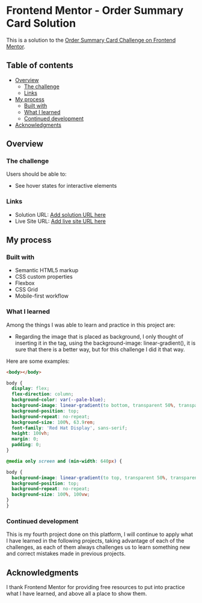 # Frontend Mentor - Order Summary Card Solution

This is a solution to the [Order Summary Card Challenge on Frontend Mentor](https://www.frontendmentor.io/challenges/order-summary-component-QlPmajDUj). 

## Table of contents

- [Overview](#overview)
  - [The challenge](#the-challenge)
  - [Links](#links)
- [My process](#my-process)
  - [Built with](#built-with)
  - [What I learned](#what-i-learned)
  - [Continued development](#continued-development)
- [Acknowledgments](#acknowledgments)

## Overview

### The challenge

Users should be able to:

- See hover states for interactive elements

### Links

- Solution URL: [Add solution URL here](https://github.com/NelPascual/nft-preview-card-component)
- Live Site URL: [Add live site URL here](https://nft-preview-card-nelpascual.netlify.app/)

## My process

### Built with

- Semantic HTML5 markup
- CSS custom properties
- Flexbox
- CSS Grid
- Mobile-first workflow

### What I learned

Among the things I was able to learn and practice in this project are:

- Regarding the image that is placed as background, I only thought of inserting it in the <body> tag, using the background-image: linear-gradient(), it is sure that there is a better way, but for this challenge I did it that way.

Here are some examples:

```html
<body></body>
```
```css
body {
  display: flex;
  flex-direction: column;
  background-color: var(--pale-blue);
  background-image: linear-gradient(to bottom, transparent 50%, transparent 50%, transparent 100%), url(../img/pattern-background-mobile.svg);
  background-position: top;
  background-repeat: no-repeat;
  background-size: 100%, 63.9rem;
  font-family: 'Red Hat Display', sans-serif;
  height: 100vh;
  margin: 0;
  padding: 0;
}
```
```css
@media only screen and (min-width: 640px) {

body {
  background-image: linear-gradient(to top, transparent 50%, transparent 50%, transparent 100%), url(../img/pattern-background-desktop.svg);
  background-position: top;
  background-repeat: no-repeat;
  background-size: 100%, 100vw;
}
}
```

### Continued development

This is my fourth project done on this platform, I will continue to apply what I have learned in the following projects, taking advantage of each of the challenges, as each of them always challenges us to learn something new and correct mistakes made in previous projects.

## Acknowledgments

I thank Frontend Mentor for providing free resources to put into practice what I have learned, and above all a place to show them.
